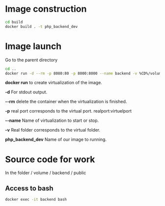 # Image construction

```bash
cd build
docker build . -t php_backend_dev
```

# Image launch
Go to the parent directory
```bash
cd ..
docker run -d --rm -p 8080:80 -p 8000:8000 --name backend -v %CD%/volume:/volume --ip 192.168.33.225 php_backend_dev
```
**docker run** to create virtualization of the image.

**-d** For stdout output.

**--rm** delete the container when the virtualization is finished.

**-p** real port corresponds to the virtual port. realport:virtuelport

**--name** Name of virtualization to start or stop.

**-v** Real folder corresponds to the virtual folder.

**php_backend_dev** Name of our image to running.

# Source code for work
In the folder / volume / backend / public

## Access to bash
```bash
docker exec -it backend bash
```